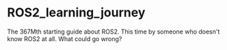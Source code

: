 # ROS2_learning_journey
The 367Mth starting guide about ROS2. This time by someone who doesn't know ROS2 at all. What could go wrong?
